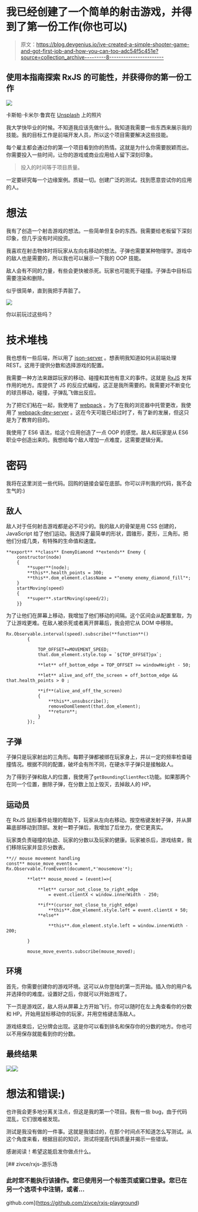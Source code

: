 # 我已经创建了一个简单的射击游戏，并得到了第一份工作(你也可以)

> 原文：<https://blog.devgenius.io/ive-created-a-simple-shooter-game-and-got-first-job-and-how-you-can-too-adc54f5c451e?source=collection_archive---------8----------------------->

## 使用本指南探索 RxJS 的可能性，并获得你的第一份工作

![](img/19a8b0215e83006d71667d0bf56f5a40.png)

卡斯帕·卡米尔·鲁宾在 [Unsplash](https://unsplash.com?utm_source=medium&utm_medium=referral) 上的照片

我大学快毕业的时候。不知道我应该先做什么。我知道我需要一些东西来展示我的技能。我的目标工作是前端开发人员，所以这个项目需要解决这些技能。

每个雇主都会通过你的第一个项目看到你的热情。这就是为什么你需要脱颖而出。你需要投入一些时间，让你的游戏或商业应用给人留下深刻印象。

> 投入的时间等于项目质量。

一定要研究每一个边缘案例。质疑一切。创建广泛的测试。找到愿意尝试你的应用的人。

# 想法

我有了创造一个射击游戏的想法。一些简单但复杂的东西。我需要给老板留下深刻印象，但几乎没有时间投资。

我喜欢在射击物体时将玩家从左向右移动的想法。子弹也需要某种物理学。游戏中的敌人也是需要的，所以我也可以展示一下我的 OOP 技能。

敌人会有不同的力量，有些会更快被杀死。玩家也可能死于碰撞。子弹击中目标后需要渲染和删除。

似乎很简单，直到我把手弄脏了。

![](img/77320071013050e6af02d2864c0af650.png)

你以前玩过这些吗？

# 技术堆栈

我也想有一些后端，所以用了 [json-server](https://github.com/typicode/json-server) 。想表明我知道如何从前端处理 REST。这用于提供分数和选择游戏的配置。

我需要一种方法来跟踪玩家的移动、碰撞和其他有意义的事件。这就是 [RxJS](https://www.learnrxjs.io/) 发挥作用的地方。库提供了 JS 的反应式编程，这正是我所需要的。我需要对不断变化的球员移动，碰撞，子弹乱飞做出反应。

为了把它们粘在一起，我使用了 [webpack](https://webpack.js.org/) 。为了在我的浏览器中托管更改，我使用了 [webpack-dev-server](https://github.com/webpack/webpack-dev-server) 。这在今天可能已经过时了，有了新的发展，但这只是为了教育的目的。

我使用了 ES6 语法，给这个应用创造了一点 OOP 的感觉。敌人和玩家是从 ES6 职业中创造出来的。我想给每个敌人增加一点难度，这需要逻辑分离。

# 密码

我将在这里浏览一些代码。回购的链接会留在底部。你可以评判我的代码，我不会生气的:)

## 敌人

敌人对于任何射击游戏都是必不可少的。我的敌人的骨架是用 CSS 创建的，JavaScript 给了他们运动。我选择了最简单的形状，圆锥形，菱形，三角形。把他们分成几类，有特殊的生命值和速度。

```
**export** **class** EnemyDiamond **extends** Enemy {
    constructor(node)
    {
        **super**(node);
        **this**.health_points = 300;
        **this**.dom_element.className = *"enemy enemy_diamond_fill"*;
    }
    startMoving(speed)
    {
        **super**.startMoving(speed/2);
    }}
```

为了让他们在屏幕上移动，我增加了他们移动的间隔。这个区间会从配置里取，为了让游戏更难。在敌人被杀死或者离开屏幕后，我会把它从 DOM 中移除。

```
Rx.Observable.interval(speed).subscribe(**function**()
        {

            TOP_OFFSET+=MOVEMENT_SPEED;
            that.dom_element.style.top = `${TOP_OFFSET}px`;

            **let** off_bottom_edge = TOP_OFFSET >= windowHeight - 50;

            **let** alive_and_off_the_screen = off_bottom_edge && that.health_points > 0 ;

            **if**(alive_and_off_the_screen)
            {
                **this**.unsubscribe();
                removeDomElement(that.dom_element);
                **return**;
            }
        });
```

## 子弹

子弹只是玩家射出的三角形。每颗子弹都被绑在玩家身上，并以一定的频率检查碰撞情况。根据不同的配置，破坏会有所不同，在硬水平子弹只是接触敌人。

为了得到子弹和敌人的位置，我使用了`getBoundingClientRect`功能。如果那两个在同一个位置，删除子弹，在分数上加上毁灭，去掉敌人的 HP。

## 运动员

在 RxJS 鼠标事件处理的帮助下，玩家从左向右移动。按空格键发射子弹，并从屏幕底部移动到顶部。发射一颗子弹后，我增加了后坐力，使它更真实。

玩家类负责碰撞的轨迹、玩家的分数以及玩家的健康。玩家被杀后，游戏结束，我们移除玩家并显示分数表。

```
**// mouse movement handling
const** mouse_move_events = Rx.Observable.fromEvent(document,*'mousemove'*);

        **let** mouse_moved = (event)=>{

            **let** cursor_not_close_to_right_edge
                = event.clientX < window.innerWidth - 250;

            **if**(cursor_not_close_to_right_edge)
                **this**.dom_element.style.left = event.clientX + 50;
            **else**   

                **this**.dom_element.style.left = window.innerWidth - 200;

        }

        mouse_move_events.subscribe(mouse_moved);
```

## 环境

首先，你需要创建你的游戏环境。这可以从你登陆的第一页开始。插入你的用户名并选择你的难度。设置好之后，你就可以开始游戏了。

下一页是游戏区，敌人将从屏幕上方开始飞行。你可以随时在左上角查看你的分数和 HP。开始用鼠标移动你的玩家，并用空格键击落敌人。

游戏结束后，记分牌会出现。这是你可以看到排名和保存你的分数的地方。你也可以不用保存就能看到你的分数。

## 最终结果

![](img/2400ed94c4123afb4b03137220848405.png)![](img/c0f9b18312e14012b565c094dd7fe44e.png)

# 想法和错误:)

也许我会更多地分离关注点，但这是我的第一个项目。我有一些 bug，由于代码混乱，它们很难被发现。

测试是我没有做的一件事。这就是我错过的，在那个时间点不知道怎么写测试。从这个角度来看，根据目前的知识，测试将提高代码质量并揭示一些错误。

感谢阅读！希望这能启发你做点什么。

[](https://github.com/zivce/rxjs-playground) [## zivce/rxjs-游乐场

### 此时您不能执行该操作。您已使用另一个标签页或窗口登录。您已在另一个选项卡中注销，或者…

github.com](https://github.com/zivce/rxjs-playground)